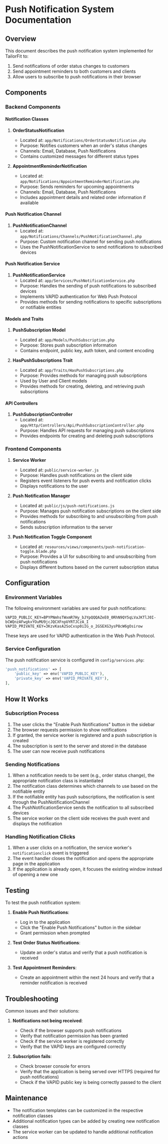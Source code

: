 # Push Notification System Documentation

## Overview

This document describes the push notification system implemented for TailorFit to:
1. Send notifications of order status changes to customers
2. Send appointment reminders to both customers and clients
3. Allow users to subscribe to push notifications in their browser

## Components

### Backend Components

#### Notification Classes

1. **OrderStatusNotification**
   - Located at: `app/Notifications/OrderStatusNotification.php`
   - Purpose: Notifies customers when an order's status changes
   - Channels: Email, Database, Push Notifications
   - Contains customized messages for different status types

2. **AppointmentReminderNotification**
   - Located at: `app/Notifications/AppointmentReminderNotification.php`
   - Purpose: Sends reminders for upcoming appointments
   - Channels: Email, Database, Push Notifications
   - Includes appointment details and related order information if available

#### Push Notification Channel

1. **PushNotificationChannel**
   - Located at: `app/Notifications/Channels/PushNotificationChannel.php`
   - Purpose: Custom notification channel for sending push notifications
   - Uses the PushNotificationService to send notifications to subscribed devices

#### Push Notification Service

1. **PushNotificationService**
   - Located at: `app/Services/PushNotificationService.php`
   - Purpose: Handles the sending of push notifications to subscribed devices
   - Implements VAPID authentication for Web Push Protocol
   - Provides methods for sending notifications to specific subscriptions or notifiable entities

#### Models and Traits

1. **PushSubscription Model**
   - Located at: `app/Models/PushSubscription.php`
   - Purpose: Stores push subscription information
   - Contains endpoint, public key, auth token, and content encoding

2. **HasPushSubscriptions Trait**
   - Located at: `app/Traits/HasPushSubscriptions.php`
   - Purpose: Provides methods for managing push subscriptions
   - Used by User and Client models
   - Provides methods for creating, deleting, and retrieving push subscriptions

#### API Controllers

1. **PushSubscriptionController**
   - Located at: `app/Http/Controllers/Api/PushSubscriptionController.php`
   - Purpose: Handles API requests for managing push subscriptions
   - Provides endpoints for creating and deleting push subscriptions

### Frontend Components

1. **Service Worker**
   - Located at: `public/service-worker.js`
   - Purpose: Handles push notifications on the client side
   - Registers event listeners for push events and notification clicks
   - Displays notifications to the user

2. **Push Notification Manager**
   - Located at: `public/js/push-notifications.js`
   - Purpose: Manages push notification subscriptions on the client side
   - Provides methods for subscribing to and unsubscribing from push notifications
   - Sends subscription information to the server

3. **Push Notification Toggle Component**
   - Located at: `resources/views/components/push-notification-toggle.blade.php`
   - Purpose: Provides a UI for subscribing to and unsubscribing from push notifications
   - Displays different buttons based on the current subscription status

## Configuration

### Environment Variables

The following environment variables are used for push notifications:

```
VAPID_PUBLIC_KEY=BPYPNmhsTWxmR7Hy_bJYpQQQAZeE0_0RhN9QY5qLVaJKTlJ0I-bCWQnzAFwgkxYOuMU9jcJQCXFnpUYRTJCzA_I
VAPID_PRIVATE_KEY=3KzvKasA2SoCxsp0iIG_o_2GSEXG3ysP8cW6gOsirow
```

These keys are used for VAPID authentication in the Web Push Protocol.

### Service Configuration

The push notification service is configured in `config/services.php`:

```php
'push_notifications' => [
    'public_key' => env('VAPID_PUBLIC_KEY'),
    'private_key' => env('VAPID_PRIVATE_KEY'),
],
```

## How It Works

### Subscription Process

1. The user clicks the "Enable Push Notifications" button in the sidebar
2. The browser requests permission to show notifications
3. If granted, the service worker is registered and a push subscription is created
4. The subscription is sent to the server and stored in the database
5. The user can now receive push notifications

### Sending Notifications

1. When a notification needs to be sent (e.g., order status change), the appropriate notification class is instantiated
2. The notification class determines which channels to use based on the notifiable entity
3. If the notifiable entity has push subscriptions, the notification is sent through the PushNotificationChannel
4. The PushNotificationService sends the notification to all subscribed devices
5. The service worker on the client side receives the push event and displays the notification

### Handling Notification Clicks

1. When a user clicks on a notification, the service worker's `notificationclick` event is triggered
2. The event handler closes the notification and opens the appropriate page in the application
3. If the application is already open, it focuses the existing window instead of opening a new one

## Testing

To test the push notification system:

1. **Enable Push Notifications**:
   - Log in to the application
   - Click the "Enable Push Notifications" button in the sidebar
   - Grant permission when prompted

2. **Test Order Status Notifications**:
   - Update an order's status and verify that a push notification is received

3. **Test Appointment Reminders**:
   - Create an appointment within the next 24 hours and verify that a reminder notification is received

## Troubleshooting

Common issues and their solutions:

1. **Notifications not being received**:
   - Check if the browser supports push notifications
   - Verify that notification permission has been granted
   - Check if the service worker is registered correctly
   - Verify that the VAPID keys are configured correctly

2. **Subscription fails**:
   - Check browser console for errors
   - Verify that the application is being served over HTTPS (required for push notifications)
   - Check if the VAPID public key is being correctly passed to the client

## Maintenance

- The notification templates can be customized in the respective notification classes
- Additional notification types can be added by creating new notification classes
- The service worker can be updated to handle additional notification actions
